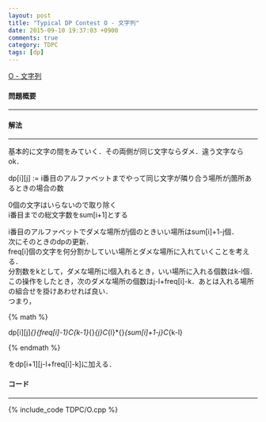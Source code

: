 ```yaml
---
layout: post
title: "Typical DP Contest O - 文字列"
date: 2015-09-10 19:37:03 +0900
comments: true
category: TDPC
tags: [dp]
---
```


[O - 文字列](http://tdpc.contest.atcoder.jp/tasks/tdpc_string)

#### 問題概要

****

#### 解法

****

基本的に文字の間をみていく．その両側が同じ文字ならダメ．違う文字ならok．  
  
dp\[i\]\[j\] := i番目のアルファベットまでやって同じ文字が隣り合う場所がj箇所あるときの場合の数  
  
0個の文字はいらないので取り除く  
i番目までの総文字数をsum\[i+1\]とする  
  
i番目のアルファベットでダメな場所がj個のときいい場所はsum\[i\]+1-j個．  
次にそのときのdpの更新．  
freq\[i\]個の文字を何分割かしていい場所とダメな場所に入れていくことを考える．  
分割数をkとして，ダメな場所にl個入れるとき，いい場所に入れる個数はk-l個．  
この操作をしたとき，次のダメな場所の個数はj-l+freq\[i\]-k．あとは入れる場所の組合せを掛けあわせれば良い．  
つまり，

{% math %}

dp[i][j]*{}_{freq[i]-1}C_{k-1}*{}_{j}C_{l}*{}_{sum[i]+1-j}C_{k-l}

{% endmath %}

をdp\[i+1\]\[j-l+freq\[i\]-k\]に加える．

#### コード

****

{% include_code TDPC/O.cpp %}
